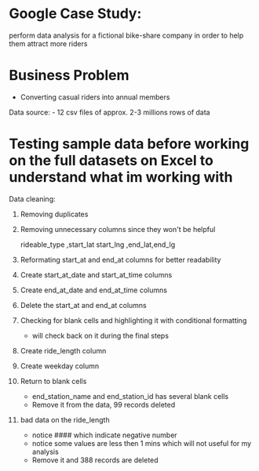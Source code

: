 # Google Case Study: 

perform data analysis for a fictional bike-share company in order to help them attract more riders

# Business Problem
 - Converting casual riders into annual members 

Data source:
    - 12 csv files of approx. 2-3 millions rows of data  

# Testing sample data before working on the full datasets on Excel to understand what im working with

Data cleaning: 

1) Removing duplicates  
2) Removing unnecessary columns since they won't be helpful  

    rideable_type ,start_lat start_lng ,end_lat,end_lg 

3) Reformating start_at and end_at columns for better readability  

4) Create start_at_date and start_at_time columns 

5) Create end_at_date and end_at_time columns  

6) Delete the start_at and end_at columns 

7) Checking for blank cells and highlighting it with conditional formatting  
    - will check back on it during the final steps 

8) Create ride_length column 

9) Create weekday column 

10) Return to blank cells  
    - end_station_name and end_station_id has several blank cells  
    - Remove it from the data, 99 records deleted 

11) bad data on the ride_length  
    - notice #### which indicate negative number  
    - notice some values are less then 1 mins which will not useful for my analysis  
    - Remove it and 388 records are deleted   




